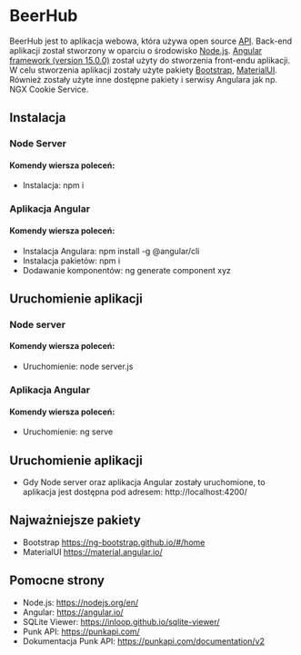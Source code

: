 # BeerHub
BeerHub jest to aplikacja webowa, która używa open source [API](https://punkapi.com/). Back-end aplikacji został stworzony w oparciu o środowisko [Node.js](https://nodejs.org/en/). [Angular framework (version 15.0.0)](https://angular.io/) został użyty do stworzenia front-endu aplikacji. W celu stworzenia aplikacji zostały użyte pakiety [Bootstrap](https://ng-bootstrap.github.io/#/home), [MaterialUI](https://material.angular.io/). Również zostały użyte inne dostępne pakiety i serwisy Angulara jak np. NGX Cookie Service.
## Instalacja
### Node Server
#### Komendy wiersza poleceń:
- Instalacja:
npm i
### Aplikacja Angular
#### Komendy wiersza poleceń:
- Instalacja Angulara:
npm install -g @angular/cli
- Instalacja pakietów:
npm i
- Dodawanie komponentów:
ng generate component xyz
## Uruchomienie aplikacji
### Node server
#### Komendy wiersza poleceń:
-  Uruchomienie:
node server.js
### Aplikacja Angular
#### Komendy wiersza poleceń:
-  Uruchomienie:
ng serve
## Uruchomienie aplikacji
- Gdy Node server oraz aplikacja Angular zostały uruchomione, to aplikacja jest dostępna pod adresem: http://localhost:4200/
## Najważniejsze pakiety
- Bootstrap
https://ng-bootstrap.github.io/#/home
- MaterialUI
https://material.angular.io/
## Pomocne strony
- Node.js:
https://nodejs.org/en/
- Angular:
https://angular.io/
- SQLite Viewer:
https://inloop.github.io/sqlite-viewer/
- Punk API:
https://punkapi.com/
- Dokumentacja Punk API:
https://punkapi.com/documentation/v2